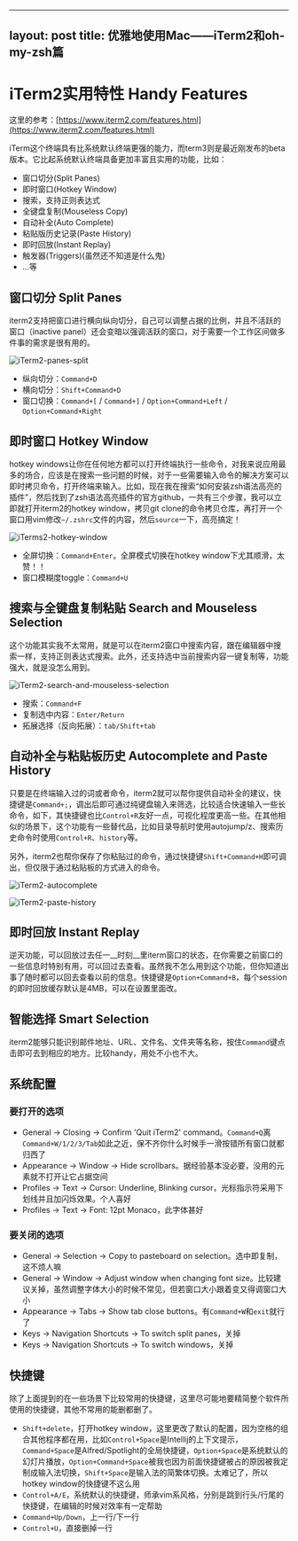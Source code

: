----
 layout: post
 title: 优雅地使用Mac——iTerm2和oh-my-zsh篇
----

# iTerm2实用特性 Handy Features

这里的参考：[https://www.iterm2.com/features.html](https://www.iterm2.com/features.html)

iTerm这个终端具有比系统默认终端更强的能力，而term3则是最近刚发布的beta版本。它比起系统默认终端具备更加丰富且实用的功能，比如：
* 窗口切分(Split Panes)
* 即时窗口(Hotkey Window)
* 搜索，支持正则表达式
* 全键盘复制(Mouseless Copy)
* 自动补全(Auto Complete)
* 粘贴版历史记录(Paste History)
* 即时回放(Instant Replay)
* 触发器(Triggers)(虽然还不知道是什么鬼)
* ...等


## 窗口切分 Split Panes
iterm2支持把窗口进行横向纵向切分，自己可以调整占据的比例，并且不活跃的窗口（inactive panel）还会变暗以强调活跃的窗口，对于需要一个工作区间做多件事的需求是很有用的。

![iTerm2-panes-split](./figures/iterm2-panes-split.png)

* 纵向切分：`Command+D`
* 横向切分：`Shift+Command+D`
* 窗口切换：`Command+[` / `Command+]` / `Option+Command+Left` / `Option+Command+Right`


## 即时窗口 Hotkey Window
hotkey windows让你在任何地方都可以打开终端执行一些命令，对我来说应用最多的场合，应该是在搜索一些问题的时候，对于一些需要输入命令的解决方案可以即时拷贝命令，打开终端来输入。比如，现在我在搜索“如何安装zsh语法高亮的插件”，然后找到了zsh语法高亮插件的官方github，一共有三个步骤，我可以立即就打开iterm2的hotkey window，拷贝git clone的命令拷贝仓库，再打开一个窗口用vim修改`~/.zshrc`文件的内容，然后`source`一下，高亮搞定！

![iTerms2-hotkey-window](./figures/iterm2-hotkey-window.png)

* 全屏切换：`Command+Enter`。全屏模式切换在hotkey window下尤其顺滑，太赞！！
* 窗口模糊度toggle：`Command+U`


## 搜索与全键盘复制粘贴 Search and Mouseless Selection
这个功能其实我不太常用，就是可以在iterm2窗口中搜索内容，跟在编辑器中搜索一样，支持正则表达式搜索。此外，还支持选中当前搜索内容一键复制等，功能强大，就是没怎么用到。

![iTerm2-search-and-mouseless-selection](./figures/iterm2-search-and-mouseless-selection.png)

* 搜索：`Command+F`
* 复制选中内容：`Enter/Return`
* 拓展选择（反向拓展）：`tab/Shift+tab`


## 自动补全与粘贴板历史 Autocomplete and Paste History
只要是在终端输入过的词或者命令，iterm2就可以帮你提供自动补全的建议，快捷键是`Command+;`，调出后即可通过纯键盘输入来筛选，比较适合快速输入一些长命令，如下，其快捷键也比`Control+R`友好一点，可视化程度更高一些。在其他相似的场景下，这个功能有一些替代品，比如目录导航时使用autojump/z、搜索历史命令时使用`Control+R`、`history`等。

另外，iterm2也帮你保存了你粘贴过的命令，通过快捷键`Shift+Command+H`即可调出，但仅限于通过粘贴板的方式进入的命令。

![iTerm2-autocomplete](./figures/iterm2-autocomplete.png)

![iTerm2-paste-history](./figures/iterm2-paste-history.png)


## 即时回放 Instant Replay
逆天功能，可以回放过去任一__时刻__里iterm窗口的状态，在你需要之前窗口的一些信息时特别有用，可以回过去查看。虽然我不怎么用到这个功能，但你知道出事了随时都可以回去查看以前的信息。快捷键是`Option+Command+B`，每个session的即时回放缓存默认是4MB，可以在设置里面改。


## 智能选择 Smart Selection
iterm2能够只能识别邮件地址、URL、文件名、文件夹等名称，按住`Command`键点击即可去到相应的地方。比较handy，用处不小也不大。


## 系统配置
### 要打开的选项
* General -> Closing -> Confirm 'Quit iTerm2' command。`Command+Q`离`Command+W/1/2/3/Tab`如此之近，保不齐你什么时候手一滑按错所有窗口就都归西了
* Appearance -> Window -> Hide scrollbars。据经验基本没必要，没用的元素就不打开让它占据空间
* Profiles -> Text -> Cursor: Underline, Blinking cursor，光标指示符采用下划线并且加闪烁效果。个人喜好
* Profiles -> Text -> Font: 12pt Monaco，此字体甚好

### 要关闭的选项
* General -> Selection -> Copy to pasteboard on selection。选中即复制，这不烦人嘛
* General -> Window -> Adjust window when changing font size。比较建议关掉，虽然调整字体大小的时候不常见，但若窗口大小跟着变又得调窗口大小
* Appearance -> Tabs -> Show tab close buttons。有`Command+W`和`exit`就行了
* Keys -> Navigation Shortcuts -> To switch split panes，关掉
* Keys -> Navigation Shortcuts -> To switch windows，关掉


## 快捷键
除了上面提到的在一些场景下比较常用的快捷键，这里尽可能地要精简整个软件所使用的快捷键，其他不常用的能删都删了。

* `Shift+delete`，打开hotkey window，这里更改了默认的配置，因为空格的组合其他程序都在用，比如`Control+Space`是Intellij的上下文提示，`Command+Space`是Alfred/Spotlight的全局快捷键，`Option+Space`是系统默认的幻灯片播放，`Option+Command+Space`被我也因为前面快捷键被占的原因被我定制成输入法切换，`Shift+Space`是输入法的简繁体切换。太难记了，所以hotkey window的快捷键不这么用
* `Control+A/E`，系统默认的快捷键，师承vim系风格，分别是跳到行头/行尾的快捷键，在编辑的时候对效率有一定帮助
* `Command+Up/Down`，上一行/下一行
* `Control+U`，直接删掉一行